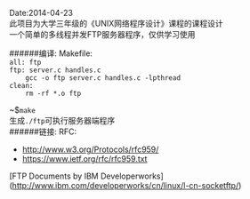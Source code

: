 Date:2014-04-23</br>
此项目为大学三年级的《UNIX网络程序设计》课程的课程设计</br>
一个简单的多线程并发FTP服务器程序，仅供学习使用 </br>

######编译:
Makefile:</br>
`all: ftp`</br>
`ftp: server.c handles.c`</br>
`    gcc -o ftp server.c handles.c -lpthread`</br>
`clean:`</br>
`    rm -rf *.o ftp`</br>

~$`make` </br>
生成`./ftp`可执行服务器端程序</br>
######链接:
RFC:
* http://www.w3.org/Protocols/rfc959/
* https://www.ietf.org/rfc/rfc959.txt

[FTP Documents by IBM Developerworks] (http://www.ibm.com/developerworks/cn/linux/l-cn-socketftp/) </br>
